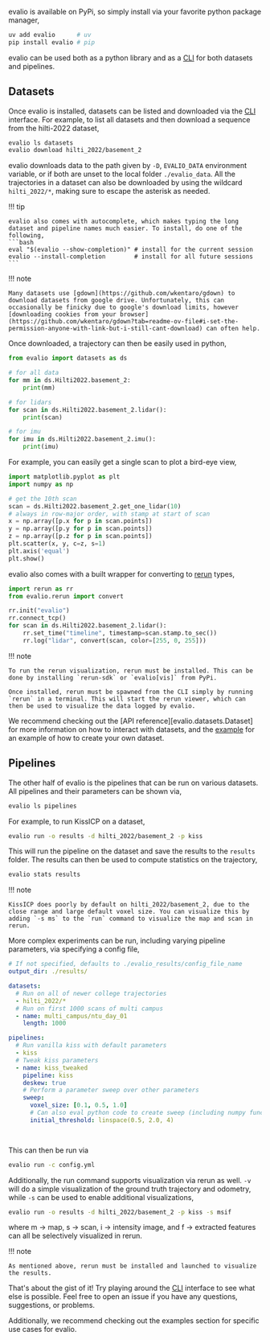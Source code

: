 
evalio is available on PyPi, so simply install via your favorite python package manager,
```bash
uv add evalio      # uv
pip install evalio # pip
```

evalio can be used both as a python library and as a [CLI](ref/cli.md) for both datasets and pipelines.

## Datasets

Once evalio is installed, datasets can be listed and downloaded via the [CLI](ref/cli.md) interface. For example, to list all datasets and then download a sequence from the hilti-2022 dataset,
```bash
evalio ls datasets
evalio download hilti_2022/basement_2
```
evalio downloads data to the path given by `-D`, `EVALIO_DATA` environment variable, or if both are unset to the local folder `./evalio_data`. All the trajectories in a dataset can also be downloaded by using the wildcard `hilti_2022/*`, making sure to escape the asterisk as needed.

!!! tip

    evalio also comes with autocomplete, which makes typing the long dataset and pipeline names much easier. To install, do one of the following,
    ```bash
    eval "$(evalio --show-completion)" # install for the current session
    evalio --install-completion        # install for all future sessions
    ```

!!! note

    Many datasets use [gdown](https://github.com/wkentaro/gdown) to download datasets from google drive. Unfortunately, this can occasionally be finicky due to google's download limits, however [downloading cookies from your browser](https://github.com/wkentaro/gdown?tab=readme-ov-file#i-set-the-permission-anyone-with-link-but-i-still-cant-download) can often help.


Once downloaded, a trajectory can then be easily used in python,
```python
from evalio import datasets as ds

# for all data
for mm in ds.Hilti2022.basement_2:
    print(mm)

# for lidars
for scan in ds.Hilti2022.basement_2.lidar():
    print(scan)

# for imu
for imu in ds.Hilti2022.basement_2.imu():
    print(imu)
```

For example, you can easily get a single scan to plot a bird-eye view,
```python
import matplotlib.pyplot as plt
import numpy as np

# get the 10th scan
scan = ds.Hilti2022.basement_2.get_one_lidar(10)
# always in row-major order, with stamp at start of scan
x = np.array([p.x for p in scan.points])
y = np.array([p.y for p in scan.points])
z = np.array([p.z for p in scan.points])
plt.scatter(x, y, c=z, s=1)
plt.axis('equal')
plt.show()
```
evalio also comes with a built wrapper for converting to [rerun](https://rerun.io) types,
```python
import rerun as rr
from evalio.rerun import convert

rr.init("evalio")
rr.connect_tcp()
for scan in ds.Hilti2022.basement_2.lidar():
    rr.set_time("timeline", timestamp=scan.stamp.to_sec())
    rr.log("lidar", convert(scan, color=[255, 0, 255]))
```

!!! note
    
    To run the rerun visualization, rerun must be installed. This can be done by installing `rerun-sdk` or `evalio[vis]` from PyPi.

    Once installed, rerun must be spawned from the CLI simply by running `rerun` in a terminal. This will start the rerun viewer, which can then be used to visualize the data logged by evalio.

We recommend checking out the [API reference][evalio.datasets.Dataset] for more information on how to interact with datasets, and the [example](examples/dataset.md) for an example of how to create your own dataset.

## Pipelines

The other half of evalio is the pipelines that can be run on various datasets. All pipelines and their parameters can be shown via,
```bash
evalio ls pipelines
```
For example, to run KissICP on a dataset,
```bash
evalio run -o results -d hilti_2022/basement_2 -p kiss
```
This will run the pipeline on the dataset and save the results to the `results` folder. The results can then be used to compute statistics on the trajectory,
```bash
evalio stats results
```
!!! note

    KissICP does poorly by default on hilti_2022/basement_2, due to the close range and large default voxel size. You can visualize this by adding `-s ms` to the `run` command to visualize the map and scan in rerun.

More complex experiments can be run, including varying pipeline parameters, via specifying a config file,
```yaml
# If not specified, defaults to ./evalio_results/config_file_name
output_dir: ./results/

datasets:
  # Run on all of newer college trajectories
  - hilti_2022/*
  # Run on first 1000 scans of multi campus
  - name: multi_campus/ntu_day_01
    length: 1000

pipelines:
  # Run vanilla kiss with default parameters
  - kiss
  # Tweak kiss parameters
  - name: kiss_tweaked
    pipeline: kiss
    deskew: true
    # Perform a parameter sweep over other parameters
    sweep:
      voxel_size: [0.1, 0.5, 1.0]
      # Can also eval python code to create sweep (including numpy functionality)
      initial_threshold: linspace(0.5, 2.0, 4)

      
```
This can then be run via
```bash
evalio run -c config.yml
```

Additionally, the run command supports visualization via rerun as well. `-v` will do a simple visualization of the ground truth trajectory and odometry, while `-s` can be used to enable additional visualizations,
```bash
evalio run -o results -d hilti_2022/basement_2 -p kiss -s msif
```
where m -> map, s -> scan, i -> intensity image, and f -> extracted features can all be selectively visualized in rerun. 

!!! note

    As mentioned above, rerun must be installed and launched to visualize the results.

That's about the gist of it! Try playing around the [CLI](ref/cli.md) interface to see what else is possible. Feel free to open an issue if you have any questions, suggestions, or problems. 

Additionally, we recommend checking out the examples section for specific use cases for evalio.